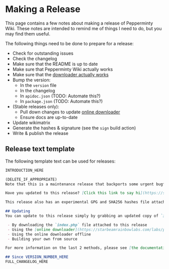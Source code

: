 # Making a Release
This page contains a few notes about making a release of Pepperminty Wiki. These notes are intended to remind me of things I need to do, but you may find them useful.

The following things need to be done to prepare for a release:

 - Check for outstanding issues
 - Check the changelog
 - Make sure that the README is up to date
 - Make sure that Pepperminty Wiki actually works
 - Make sure that the [downloader actually works](https://github.com/sbrl/Pepperminty-Wiki/releases/tag/v0.19.1-hotfix1)
 - Bump the version:
	 - In the `version` file
	 - In the changelog
	 - In `apidoc.json` (TODO: Automate this?)
     - In `package.json` (TODO: Automate this?)
 - (Stable releases only):
     - Pull down changes to update [online downloader](https://starbeamrainbowlabs.com/labs/peppermint/download.php)
     - Ensure docs are up-to-date
 - Update wikimatrix
 - Generate the hashes & signature (see the `sign` build action)
 - Write & publish the release

## Release text template
The following template text can be used for releases:

```markdown
INTRODUCTION_HERE

(DELETE_IF_APPROPRIATE)
Note that this is a maintenance release that backports some urgent bugfixes to LATEST_STABLE_VERSION. Current development efforts are focused on NEXT_VERSION. The work-in-progress changelog for NEXT_VERSION can be found [here](https://github.com/sbrl/Pepperminty-Wiki/blob/master/Changelog.md).

Have you updated to this release? [Click this link to say hi](https://starbeamrainbowlabs.com/blog/viewtracker.php?action=record&format=text&post-id=pepperminty-wiki/PEPPERMINTY_WIKI_VERSION)!

This release also has an experimental GPG and SHA256 hashes file attached. My GPG key is `AEBDEBC37E56742E9DFF782A1BE5172E637709C2` - please [open an issue](https://github.com/sbrl/Pepperminty-Wiki/issues/) if you encounter any issues :slightly_smiling_face:

## Updating
You can update to this release simply by grabbing an updated copy of `index.php` and replacing the version in your current wiki (don't forget to take backups! I make every effort to squash as many bugs as possible, but you can never be too certain). You can get an updated copy of `index.php` in a number of ways:

 - By downloading the `index.php` file attached to this release
 - Using the [online downloader](https://starbeamrainbowlabs.com/labs/peppermint/download.php) (always has the latest stable version)
 - Using the online downloader offline
 - Building your own from source

For more information on the last 2 methods, please see [the documentation](https://starbeamrainbowlabs.com/labs/peppermint/__nightdocs/05-Getting-A-Copy.html) for more information.

## Since VERSION_NUMBER_HERE
FULL_CHANGELOG_HERE
```
